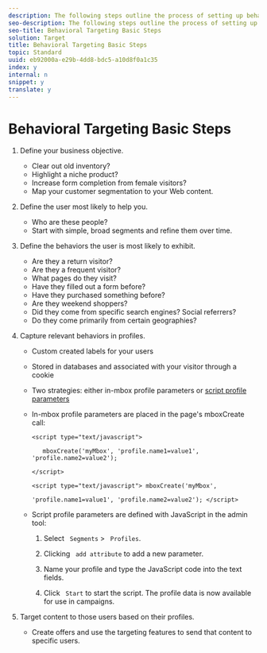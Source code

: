 ```yaml
---
description: The following steps outline the process of setting up behavioral targeting.
seo-description: The following steps outline the process of setting up behavioral targeting.
seo-title: Behavioral Targeting Basic Steps
solution: Target
title: Behavioral Targeting Basic Steps
topic: Standard
uuid: eb92000a-e29b-4dd8-bdc5-a10d8f0a1c35
index: y
internal: n
snippet: y
translate: y
---
```


# Behavioral Targeting Basic Steps



1. Define your business objective. 


    * Clear out old inventory?
    * Highlight a niche product?
    * Increase form completion from female visitors?
    * Map your customer segmentation to your Web content.


1. Define the user most likely to help you. 


    * Who are these people?
    * Start with simple, broad segments and refine them over time.


1. Define the behaviors the user is most likely to exhibit. 


    * Are they a return visitor?
    * Are they a frequent visitor?
    * What pages do they visit?
    * Have they filled out a form before?
    * Have they purchased something before?
    * Are they weekend shoppers?
    * Did they come from specific search engines? Social referrers?
    * Do they come primarily from certain geographies?


1. Capture relevant behaviors in profiles. 


    * Custom created labels for your users
    * Stored in databases and associated with your visitor through a cookie
    * Two strategies: either in-mbox profile parameters or [ script profile parameters ](../../../c_target/c_visitor_profile/c_profile_parameters.md#concept_8C07AEAB0A144FECA8B4FEB091AED4D2)
    * In-mbox profile parameters are placed in the page's mboxCreate call:     
      ```
      <script type="text/javascript"> 
       
         mboxCreate('myMbox', 'profile.name1=value1', 'profile.name2=value2'); 
       
      </script> 
       
      <script type="text/javascript"> mboxCreate('myMbox', 
       
      'profile.name1=value1', 'profile.name2=value2'); </script>
      ```


    * Script profile parameters are defined with JavaScript in the admin tool:     
        1. Select ` Segments` > ` Profiles`. 

        1. Clicking ` add attribute` to add a new parameter.
        1. Name your profile and type the JavaScript code into the text fields. 

        1. Click ` Start` to start the script.
      The profile data is now available for use in campaigns. 



1. Target content to those users based on their profiles. 
    * Create offers and use the targeting features to send that content to specific users.


